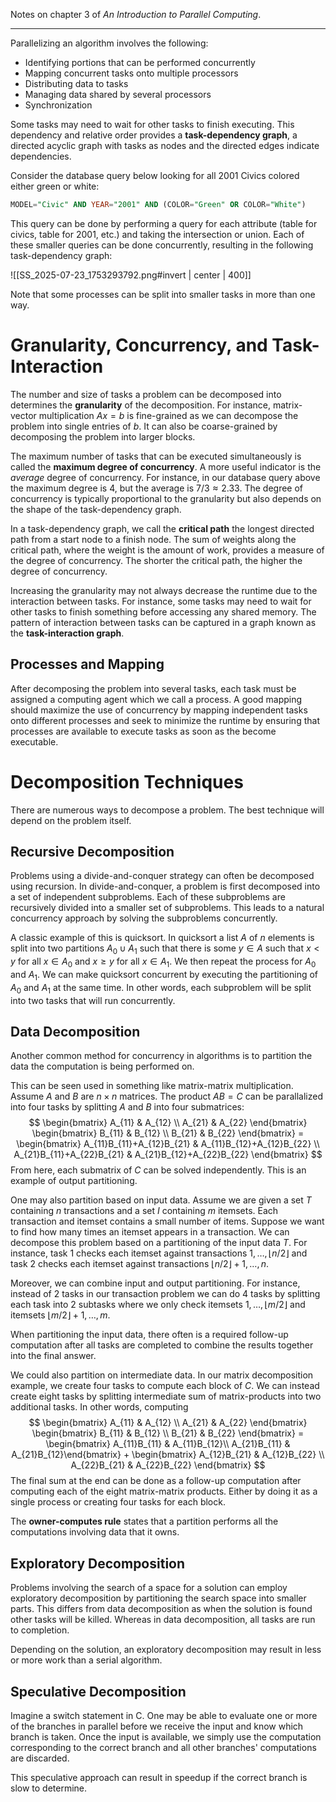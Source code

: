 Notes on chapter 3 of *An Introduction to Parallel Computing*.

---

Parallelizing an algorithm involves the following:
- Identifying portions that can be performed concurrently
- Mapping concurrent tasks onto multiple processors
- Distributing data to tasks
- Managing data shared by several processors
- Synchronization

Some tasks may need to wait for other tasks to finish executing. This dependency and relative order provides a **task-dependency graph**, a directed acyclic graph with tasks as nodes and the directed edges indicate dependencies.

Consider the database query below looking for all 2001 Civics colored either green or white:
```sql
MODEL="Civic" AND YEAR="2001" AND (COLOR="Green" OR COLOR="White")
```

This query can be done by performing a query for each attribute (table for civics, table for 2001, etc.) and taking the intersection or union. Each of these smaller queries can be done concurrently, resulting in the following task-dependency graph:

![[SS_2025-07-23_1753293792.png#invert | center | 400]]

Note that some processes can be split into smaller tasks in more than one way.

# Granularity, Concurrency, and Task-Interaction

The number and size of tasks a problem can be decomposed into determines the **granularity** of the decomposition. For instance, matrix-vector multiplication $Ax=b$ is fine-grained as we can decompose the problem into single entries of $b$. It can also be coarse-grained by decomposing the problem into larger blocks. 

The maximum number of tasks that can be executed simultaneously is called the **maximum degree of concurrency**. A more useful indicator is the *average* degree of concurrency. For instance, in our database query above the maximum degree is 4, but the average is $7/3\approx 2.33$. The degree of concurrency is typically proportional to the granularity but also depends on the shape of the task-dependency graph.

In a task-dependency graph, we call the **critical path** the longest directed path from a start node to a finish node. The sum of weights along the critical path, where the weight is the amount of work, provides a measure of the degree of concurrency. The shorter the critical path, the higher the degree of concurrency.

Increasing the granularity may not always decrease the runtime due to the interaction between tasks. For instance, some tasks may need to wait for other tasks to finish something before accessing any shared memory. The pattern of interaction between tasks can be captured in a graph known as the **task-interaction graph**.

## Processes and Mapping

After decomposing the problem into several tasks, each task must be assigned a computing agent which we call a process. A good mapping should maximize the use of concurrency by mapping independent tasks onto different processes and seek to minimize the runtime by ensuring that processes are available to execute tasks as soon as the become executable.

# Decomposition Techniques

There are numerous ways to decompose a problem. The best technique will depend on the problem itself.

## Recursive Decomposition

Problems using a divide-and-conquer strategy can often be decomposed using recursion. In divide-and-conquer, a problem is first decomposed into a set of independent subproblems. Each of these subproblems are recursively divided into a smaller set of subproblems. This leads to a natural concurrency approach by solving the subproblems concurrently.

A classic example of this is quicksort. In quicksort a list $A$ of $n$ elements is split into two partitions $A_0\cup A_1$ such that there is some $y\in A$ such that $x<y$ for all $x\in A_0$ and $x\ge y$ for all $x\in A_1$. We then repeat the process for $A_0$ and $A_1$. We can make quicksort concurrent by executing the partitioning of $A_0$ and $A_1$ at the same time. In other words, each subproblem will be split into two tasks that will run concurrently.

## Data Decomposition

Another common method for concurrency in algorithms is to partition the data the computation is being performed on.

This can be seen used in something like matrix-matrix multiplication. Assume $A$ and $B$ are $n\times n$ matrices. The product $AB=C$ can be parallalized into four tasks by splitting $A$ and $B$ into four submatrices:
$$
	\begin{bmatrix} A_{11} & A_{12} \\ A_{21} & A_{22} \end{bmatrix}
	\begin{bmatrix} B_{11} & B_{12} \\ B_{21} & B_{22} \end{bmatrix}
	=
	\begin{bmatrix} A_{11}B_{11}+A_{12}B_{21} & A_{11}B_{12}+A_{12}B_{22} \\ A_{21}B_{11}+A_{22}B_{21} & A_{21}B_{12}+A_{22}B_{22} \end{bmatrix}
$$
From here, each submatrix of $C$ can be solved independently. This is an example of output partitioning.

One may also partition based on input data. Assume we are given a set $T$ containing $n$ transactions and a set $I$ containing $m$ itemsets. Each transaction and itemset contains a small number of items. Suppose we want to find how many times an itemset appears in a transaction. We can decompose this problem based on a partitioning of the input data $T$. For instance, task 1 checks each itemset against transactions $1,\dots,\lfloor n/2\rfloor$ and task 2 checks each itemset against transactions $\lfloor n/2\rfloor+1,\dots,n$.

Moreover, we can combine input and output partitioning. For instance, instead of 2 tasks in our transaction problem we can do 4 tasks by splitting each task into 2 subtasks where we only check itemsets $1,\dots,\lfloor m/2\rfloor$ and itemsets $\lfloor m/2\rfloor+1,\dots,m$.

When partitioning the input data, there often is a required follow-up computation after all tasks are completed to combine the results together into the final answer.

We could also partition on intermediate data. In our matrix decomposition example, we create four tasks to compute each block of $C$. We can instead create eight tasks by splitting intermediate sum of matrix-products into two additional tasks. In other words, computing
$$
	\begin{bmatrix} A_{11} & A_{12} \\ A_{21} & A_{22} \end{bmatrix}
	\begin{bmatrix} B_{11} & B_{12} \\ B_{21} & B_{22} \end{bmatrix}
	=
	\begin{bmatrix} A_{11}B_{11} & A_{11}B_{12}\\ A_{21}B_{11} & A_{21}B_{12}\end{bmatrix} +
	\begin{bmatrix} A_{12}B_{21} & A_{12}B_{22} \\ A_{22}B_{21} & A_{22}B_{22} \end{bmatrix}
$$
The final sum at the end can be done as a follow-up computation after computing each of the eight matrix-matrix products. Either by doing it as a single process or creating four tasks for each block.

The **owner-computes rule** states that a partition performs all the computations involving data that it owns.

## Exploratory Decomposition

Problems involving the search of a space for a solution can employ exploratory decomposition by partitioning the search space into smaller parts. This differs from data decomposition as when the solution is found other tasks will be killed. Whereas in data decomposition, all tasks are run to completion.

Depending on the solution, an exploratory decomposition may result in less or more work than a serial algorithm.

## Speculative Decomposition

Imagine a switch statement in C. One may be able to evaluate one or more of the branches in parallel before we receive the input and know which branch is taken. Once the input is available, we simply use the computation corresponding to the correct branch and all other branches' computations are discarded.

This speculative approach can result in speedup if the correct branch is slow to determine.
